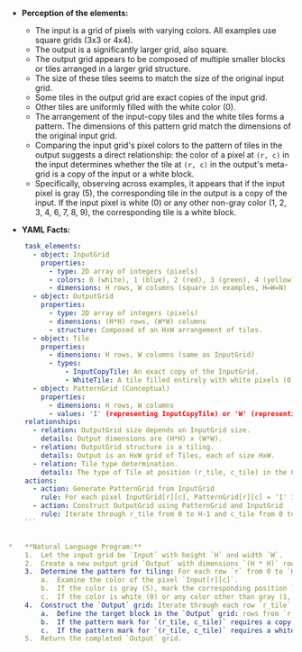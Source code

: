 *   **Perception of the elements:**
    *   The input is a grid of pixels with varying colors. All examples use square grids (3x3 or 4x4).
    *   The output is a significantly larger grid, also square.
    *   The output grid appears to be composed of multiple smaller blocks or tiles arranged in a larger grid structure.
    *   The size of these tiles seems to match the size of the original input grid.
    *   Some tiles in the output grid are exact copies of the input grid.
    *   Other tiles are uniformly filled with the white color (0).
    *   The arrangement of the input-copy tiles and the white tiles forms a pattern. The dimensions of this pattern grid match the dimensions of the original input grid.
    *   Comparing the input grid's pixel colors to the pattern of tiles in the output suggests a direct relationship: the color of a pixel at `(r, c)` in the input determines whether the tile at `(r, c)` in the output's meta-grid is a copy of the input or a white block.
    *   Specifically, observing across examples, it appears that if the input pixel is gray (5), the corresponding tile in the output is a copy of the input. If the input pixel is white (0) or any other non-gray color (1, 2, 3, 4, 6, 7, 8, 9), the corresponding tile is a white block.

*   **YAML Facts:**
    
```yaml
    task_elements:
      - object: InputGrid
        properties:
          - type: 2D array of integers (pixels)
          - colors: 0 (white), 1 (blue), 2 (red), 3 (green), 4 (yellow), 5 (gray), 6 (magenta), 7 (orange), 8 (azure), 9 (maroon)
          - dimensions: H rows, W columns (square in examples, H=W=N)
      - object: OutputGrid
        properties:
          - type: 2D array of integers (pixels)
          - dimensions: (H*H) rows, (W*W) columns
          - structure: Composed of an HxW arrangement of tiles.
      - object: Tile
        properties:
          - dimensions: H rows, W columns (same as InputGrid)
          - types:
              - InputCopyTile: An exact copy of the InputGrid.
              - WhiteTile: A tile filled entirely with white pixels (0).
      - object: PatternGrid (Conceptual)
        properties:
          - dimensions: H rows, W columns
          - values: 'I' (representing InputCopyTile) or 'W' (representing WhiteTile)
    relationships:
      - relation: OutputGrid size depends on InputGrid size.
        details: Output dimensions are (H*H) x (W*W).
      - relation: OutputGrid structure is a tiling.
        details: Output is an HxW grid of Tiles, each of size HxW.
      - relation: Tile type determination.
        details: The type of Tile at position (r_tile, c_tile) in the OutputGrid's tiling depends on the pixel color at InputGrid[r_tile][c_tile].
    actions:
      - action: Generate PatternGrid from InputGrid
        rule: For each pixel InputGrid[r][c], PatternGrid[r][c] = 'I' if InputGrid[r][c] is gray (5), otherwise PatternGrid[r][c] = 'W'.
      - action: Construct OutputGrid using PatternGrid and InputGrid
        rule: Iterate through r_tile from 0 to H-1 and c_tile from 0 to W-1. If PatternGrid[r_tile][c_tile] is 'I', place an InputCopyTile at the corresponding block in OutputGrid. If 'W', place a WhiteTile.
    ```


*   **Natural Language Program:**
    1.  Let the input grid be `Input` with height `H` and width `W`.
    2.  Create a new output grid `Output` with dimensions `(H * H)` rows and `(W * W)` columns.
    3.  Determine the pattern for tiling: For each row `r` from 0 to `H-1` and each column `c` from 0 to `W-1`:
        a.  Examine the color of the pixel `Input[r][c]`.
        b.  If the color is gray (5), mark the corresponding position `(r, c)` in the pattern as requiring a copy of the `Input` grid.
        c.  If the color is white (0) or any color other than gray (1, 2, 3, 4, 6, 7, 8, 9), mark the corresponding position `(r, c)` in the pattern as requiring a white block.
    4.  Construct the `Output` grid: Iterate through each row `r_tile` from 0 to `H-1` and each column `c_tile` from 0 to `W-1`:
        a.  Define the target block in the `Output` grid: rows from `r_tile * H` to `(r_tile + 1) * H - 1`, and columns from `c_tile * W` to `(c_tile + 1) * W - 1`.
        b.  If the pattern mark for `(r_tile, c_tile)` requires a copy of the `Input` grid: Copy the entire `Input` grid into this target block in the `Output` grid.
        c.  If the pattern mark for `(r_tile, c_tile)` requires a white block: Fill this target block in the `Output` grid entirely with white pixels (0).
    5.  Return the completed `Output` grid.